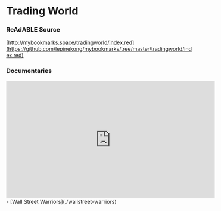 
# Trading World


### ReAdABLE Source

[http://mybookmarks.space/tradingworld/index.red](https://github.com/lepinekong/mybookmarks/tree/master/tradingworld/index.red)


### Documentaries

<iframe width="560" height="315" src="https://www.youtube.com/embed/S-y8G2E7BVM" frameborder="0" allow="autoplay; encrypted-media" allowfullscreen></iframe>
- [Wall Street Warriors](./wallstreet-warriors)
                        
